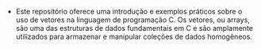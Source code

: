 - Este repositório oferece uma introdução e exemplos práticos sobre o uso de vetores na linguagem de programação C. Os vetores, ou arrays, são uma das estruturas de dados fundamentais em C e são amplamente utilizados para armazenar e manipular coleções de dados homogêneos.
